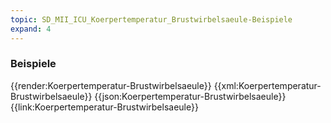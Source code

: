 ```yaml
---
topic: SD_MII_ICU_Koerpertemperatur_Brustwirbelsaeule-Beispiele
expand: 4
---
```

### Beispiele


<tabs>
    <tab title="Übersicht">      
        {{render:Koerpertemperatur-Brustwirbelsaeule}}
    </tab>
    <tab title="XML">      
        {{xml:Koerpertemperatur-Brustwirbelsaeule}}
    </tab>
    <tab title="JSON">
        {{json:Koerpertemperatur-Brustwirbelsaeule}}
    </tab>
    <tab title="Link">
        {{link:Koerpertemperatur-Brustwirbelsaeule}}
    </tab>
</tabs>
